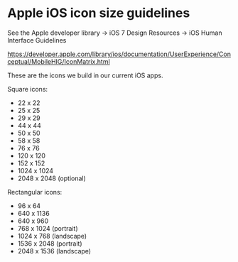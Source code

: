 # Apple iOS icon size guidelines

See the Apple developer library -> iOS 7 Design Resources -> iOS Human Interface Guidelines 

https://developer.apple.com/library/ios/documentation/UserExperience/Conceptual/MobileHIG/IconMatrix.html

These are the icons we build in our current iOS apps.

Square icons:

  * 22 x 22
  * 25 x 25
  * 29 x 29
  * 44 x 44
  * 50 x 50
  * 58 x 58
  * 76 x 76 
  * 120 x 120 
  * 152 x 152
  * 1024 x 1024 
  * 2048 x 2048 (optional)

Rectangular icons:

  * 96 x 64
  * 640 x 1136
  * 640 x 960
  * 768 x 1024 (portrait)
  * 1024 x 768 (landscape) 
  * 1536 x 2048 (portrait)
  * 2048 x 1536 (landscape)
